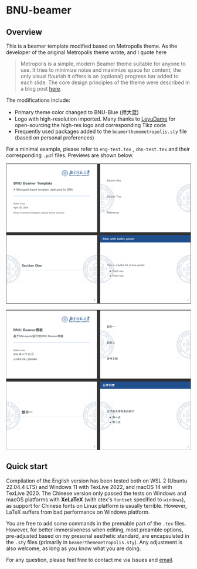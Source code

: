 # BNU-beamer

## Overview

This is a beamer template modified based on Metropolis theme. As the developer of the original Metropolis theme wrote, and I quote here

>   Metropolis is a simple, modern Beamer theme suitable for anyone to use. It tries
>   to minimize noise and maximize space for content; the only visual flourish it
>   offers is an (optional) progress bar added to each slide. The core design
>   principles of the theme were described in a blog post
>   [here](http://bloerg.net/2014/09/20/a-modern-beamer-theme.html).

The modifications include: 

-   Primary theme color changed to BNU-Blue (师大蓝)
-   Logo with high-resolution imported. Many thanks to [LeyuDame](https://github.com/LeyuDame) for open-sourcing the high-res logo and corresponding Tikz code
-   Frequently used packages added to the `beamerthememetropolis.sty` file (based on personal preferences)

For a minimal example, please refer to `eng-test.tex` , `chn-test.tex` and their corresponding `.pdf` files. Previews are shown below. 

![English-preview](figs/eng-preview.png)

![Chinese-preview](figs/chn-preview.png)

## Quick start

Compilation of the English version has been tested both on WSL 2 (Ubuntu 22.04.4 LTS) and Windows 11 with TexLive 2022, and macOS 14 with TexLive 2020. The Chinese version only passed the tests on Windows and macOS platforms with **XeLaTeX** (with ctex's  `fontset` specified to `windows`), as support for Chinese fonts on Linux platform is usually terrible. However, LaTeX suffers from bad performance on Windows platform. 

You are free to add some commands in the premable part of the `.tex` files. However, for better immersiveness when editing, most preamble options, pre-adjusted based on my presonal aesthetic standard, are encapsulated in the `.sty` files (primarily in `beamerthememetropolis.sty`). Any adjustment is also welcome, as long as you know what you are doing. 

For any question, please feel free to contact me via Issues and [email](mailto:202011081001@mail.bnu.edu.cn).